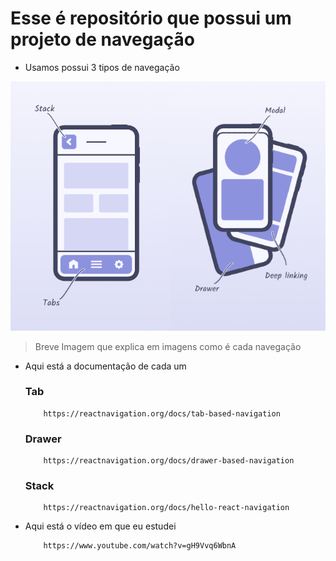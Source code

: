 # Esse é repositório que possui um projeto de navegação
* Usamos possui 3 tipos de navegação

<img src="./explicacao.png">

> Breve Imagem que explica em imagens como é cada navegação

* Aqui está a documentação de cada um

    ### Tab
    
    ````
        https://reactnavigation.org/docs/tab-based-navigation
    ````


    ### Drawer
    
    ````
        https://reactnavigation.org/docs/drawer-based-navigation
    ````
    
    ### Stack
    
    ````
        https://reactnavigation.org/docs/hello-react-navigation
    ````

* Aqui está o vídeo em que eu estudei
    ````
        https://www.youtube.com/watch?v=gH9Vvq6WbnA
    ````
